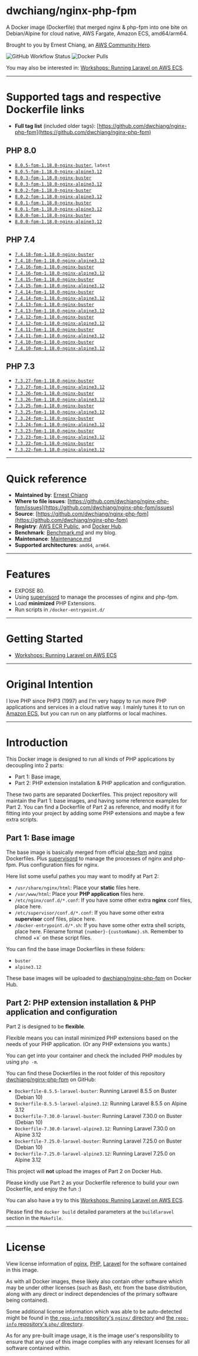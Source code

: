 # dwchiang/nginx-php-fpm

A Docker image (Dockerfile) that merged nginx & php-fpm into one bite on Debian/Alpine for cloud native, AWS Fargate, Amazon ECS, amd64/arm64. 

Brought to you by Ernest Chiang, an [AWS Community Hero](https://aws.amazon.com/developer/community/heroes/ernest-chiang/).

![GitHub Workflow Status](https://img.shields.io/github/workflow/status/dwchiang/nginx-php-fpm/Build) ![Docker Pulls](https://img.shields.io/docker/pulls/dwchiang/nginx-php-fpm)

You may also be interested in: [Workshops: Running Laravel on AWS ECS](https://github.com/dwchiang/laravel-on-aws-ecs-workshops).

---

# Supported tags and respective Dockerfile links

- **Full tag list** (included older tags): [https://github.com/dwchiang/nginx-php-fpm](https://github.com/dwchiang/nginx-php-fpm)

## PHP 8.0

- [`8.0.5-fpm-1.18.0-nginx-buster`](https://github.com/dwchiang/nginx-php-fpm/blob/master/buster/Dockerfile-8.0.5-fpm-1.18.0-nginx-buster), `latest`
- [`8.0.5-fpm-1.18.0-nginx-alpine3.12`](https://github.com/dwchiang/nginx-php-fpm/blob/master/alpine3.12/Dockerfile-8.0.5-fpm-1.18.0-nginx-alpine3.12)
- [`8.0.3-fpm-1.18.0-nginx-buster`](https://github.com/dwchiang/nginx-php-fpm/blob/master/buster/Dockerfile-8.0.3-fpm-1.18.0-nginx-buster)
- [`8.0.3-fpm-1.18.0-nginx-alpine3.12`](https://github.com/dwchiang/nginx-php-fpm/blob/master/alpine3.12/Dockerfile-8.0.3-fpm-1.18.0-nginx-alpine3.12)
- [`8.0.2-fpm-1.18.0-nginx-buster`](https://github.com/dwchiang/nginx-php-fpm/blob/master/buster/Dockerfile-8.0.2-fpm-1.18.0-nginx-buster)
- [`8.0.2-fpm-1.18.0-nginx-alpine3.12`](https://github.com/dwchiang/nginx-php-fpm/blob/master/alpine3.12/Dockerfile-8.0.2-fpm-1.18.0-nginx-alpine3.12)
- [`8.0.1-fpm-1.18.0-nginx-buster`](https://github.com/dwchiang/nginx-php-fpm/blob/master/buster/Dockerfile-8.0.1-fpm-1.18.0-nginx-buster)
- [`8.0.1-fpm-1.18.0-nginx-alpine3.12`](https://github.com/dwchiang/nginx-php-fpm/blob/master/alpine3.12/Dockerfile-8.0.1-fpm-1.18.0-nginx-alpine3.12)
- [`8.0.0-fpm-1.18.0-nginx-buster`](https://github.com/dwchiang/nginx-php-fpm/blob/master/buster/Dockerfile-8.0.0-fpm-1.18.0-nginx-buster)
- [`8.0.0-fpm-1.18.0-nginx-alpine3.12`](https://github.com/dwchiang/nginx-php-fpm/blob/master/alpine3.12/Dockerfile-8.0.0-fpm-1.18.0-nginx-alpine3.12)

## PHP 7.4

- [`7.4.18-fpm-1.18.0-nginx-buster`](https://github.com/dwchiang/nginx-php-fpm/blob/master/buster/Dockerfile-7.4.18-fpm-1.18.0-nginx-buster)
- [`7.4.18-fpm-1.18.0-nginx-alpine3.12`](https://github.com/dwchiang/nginx-php-fpm/blob/master/alpine3.12/Dockerfile-7.4.18-fpm-1.18.0-nginx-alpine3.12)
- [`7.4.16-fpm-1.18.0-nginx-buster`](https://github.com/dwchiang/nginx-php-fpm/blob/master/buster/Dockerfile-7.4.16-fpm-1.18.0-nginx-buster)
- [`7.4.16-fpm-1.18.0-nginx-alpine3.12`](https://github.com/dwchiang/nginx-php-fpm/blob/master/alpine3.12/Dockerfile-7.4.16-fpm-1.18.0-nginx-alpine3.12)
- [`7.4.15-fpm-1.18.0-nginx-buster`](https://github.com/dwchiang/nginx-php-fpm/blob/master/buster/Dockerfile-7.4.15-fpm-1.18.0-nginx-buster)
- [`7.4.15-fpm-1.18.0-nginx-alpine3.12`](https://github.com/dwchiang/nginx-php-fpm/blob/master/alpine3.12/Dockerfile-7.4.15-fpm-1.18.0-nginx-alpine3.12)
- [`7.4.14-fpm-1.18.0-nginx-buster`](https://github.com/dwchiang/nginx-php-fpm/blob/master/buster/Dockerfile-7.4.14-fpm-1.18.0-nginx-buster)
- [`7.4.14-fpm-1.18.0-nginx-alpine3.12`](https://github.com/dwchiang/nginx-php-fpm/blob/master/alpine3.12/Dockerfile-7.4.14-fpm-1.18.0-nginx-alpine3.12)
- [`7.4.13-fpm-1.18.0-nginx-buster`](https://github.com/dwchiang/nginx-php-fpm/blob/master/buster/Dockerfile-7.4.13-fpm-1.18.0-nginx-buster)
- [`7.4.13-fpm-1.18.0-nginx-alpine3.12`](https://github.com/dwchiang/nginx-php-fpm/blob/master/alpine3.12/Dockerfile-7.4.13-fpm-1.18.0-nginx-alpine3.12)
- [`7.4.12-fpm-1.18.0-nginx-buster`](https://github.com/dwchiang/nginx-php-fpm/blob/master/buster/Dockerfile-7.4.12-fpm-1.18.0-nginx-buster)
- [`7.4.12-fpm-1.18.0-nginx-alpine3.12`](https://github.com/dwchiang/nginx-php-fpm/blob/master/alpine3.12/Dockerfile-7.4.12-fpm-1.18.0-nginx-alpine3.12)
- [`7.4.11-fpm-1.18.0-nginx-buster`](https://github.com/dwchiang/nginx-php-fpm/blob/master/buster/Dockerfile-7.4.11-fpm-1.18.0-nginx-buster)
- [`7.4.11-fpm-1.18.0-nginx-alpine3.12`](https://github.com/dwchiang/nginx-php-fpm/blob/master/alpine3.12/Dockerfile-7.4.11-fpm-1.18.0-nginx-alpine3.12)
- [`7.4.10-fpm-1.18.0-nginx-buster`](https://github.com/dwchiang/nginx-php-fpm/blob/master/buster/Dockerfile-7.4.10-fpm-1.18.0-nginx-buster)
- [`7.4.10-fpm-1.18.0-nginx-alpine3.12`](https://github.com/dwchiang/nginx-php-fpm/blob/master/alpine3.12/Dockerfile-7.4.10-fpm-1.18.0-nginx-alpine3.12)

## PHP 7.3

- [`7.3.27-fpm-1.18.0-nginx-buster`](https://github.com/dwchiang/nginx-php-fpm/blob/master/buster/Dockerfile-7.3.27-fpm-1.18.0-nginx-buster)
- [`7.3.27-fpm-1.18.0-nginx-alpine3.12`](https://github.com/dwchiang/nginx-php-fpm/blob/master/alpine3.12/Dockerfile-7.3.27-fpm-1.18.0-nginx-alpine3.12)
- [`7.3.26-fpm-1.18.0-nginx-buster`](https://github.com/dwchiang/nginx-php-fpm/blob/master/buster/Dockerfile-7.3.26-fpm-1.18.0-nginx-buster)
- [`7.3.26-fpm-1.18.0-nginx-alpine3.12`](https://github.com/dwchiang/nginx-php-fpm/blob/master/alpine3.12/Dockerfile-7.3.26-fpm-1.18.0-nginx-alpine3.12)
- [`7.3.25-fpm-1.18.0-nginx-buster`](https://github.com/dwchiang/nginx-php-fpm/blob/master/buster/Dockerfile-7.3.25-fpm-1.18.0-nginx-buster)
- [`7.3.25-fpm-1.18.0-nginx-alpine3.12`](https://github.com/dwchiang/nginx-php-fpm/blob/master/alpine3.12/Dockerfile-7.3.25-fpm-1.18.0-nginx-alpine3.12)
- [`7.3.24-fpm-1.18.0-nginx-buster`](https://github.com/dwchiang/nginx-php-fpm/blob/master/buster/Dockerfile-7.3.24-fpm-1.18.0-nginx-buster)
- [`7.3.24-fpm-1.18.0-nginx-alpine3.12`](https://github.com/dwchiang/nginx-php-fpm/blob/master/alpine3.12/Dockerfile-7.3.24-fpm-1.18.0-nginx-alpine3.12)
- [`7.3.23-fpm-1.18.0-nginx-buster`](https://github.com/dwchiang/nginx-php-fpm/blob/master/buster/Dockerfile-7.3.23-fpm-1.18.0-nginx-buster)
- [`7.3.23-fpm-1.18.0-nginx-alpine3.12`](https://github.com/dwchiang/nginx-php-fpm/blob/master/alpine3.12/Dockerfile-7.3.23-fpm-1.18.0-nginx-alpine3.12)
- [`7.3.22-fpm-1.18.0-nginx-buster`](https://github.com/dwchiang/nginx-php-fpm/blob/master/buster/Dockerfile-7.3.22-fpm-1.18.0-nginx-buster)
- [`7.3.22-fpm-1.18.0-nginx-alpine3.12`](https://github.com/dwchiang/nginx-php-fpm/blob/master/alpine3.12/Dockerfile-7.3.22-fpm-1.18.0-nginx-alpine3.12)

---

# Quick reference

- **Maintained by**: [Ernest Chiang](https://www.ernestchiang.com/)
- **Where to file issues**: [https://github.com/dwchiang/nginx-php-fpm/issues](https://github.com/dwchiang/nginx-php-fpm/issues)
- **Source**: [https://github.com/dwchiang/nginx-php-fpm](https://github.com/dwchiang/nginx-php-fpm)
- **Registry**: [AWS ECR Public](https://gallery.ecr.aws/dwchiang/nginx-php-fpm), and [Docker Hub](https://hub.docker.com/r/dwchiang/nginx-php-fpm).
- **Benchmark**: [Benchmark.md](https://github.com/dwchiang/nginx-php-fpm/blob/master/docs/Benchmark.md) and my blog.
- **Maintenance**: [Maintenance.md](https://github.com/dwchiang/nginx-php-fpm/blob/master/docs/Maintenance.md)
- **Supported architectures**: `amd64`, `arm64`.

---

# Features

- EXPOSE 80.
- Using [supervisord](http://supervisord.org/) to manage the processes of nginx and php-fpm.
- Load **minimized** PHP Extensions.
- Run scripts in `/docker-entrypoint.d/`

---

# Getting Started

- [Workshops: Running Laravel on AWS ECS](https://github.com/dwchiang/laravel-on-aws-ecs-workshops)

---

# Original Intention

I love PHP since PHP3 (1997) and I'm very happy to run more PHP applications and services in a cloud native way. I mainly tunes it to run on [Amazon ECS](https://www.ernestchiang.com/en/notes/aws/ecs/), but you can run on any platforms or local machines.

---
# Introduction

This Docker image is designed to run all kinds of PHP applications by decoupling into 2 parts: 

- Part 1: Base image,
- Part 2: PHP extension installation & PHP application and configuration.

These two parts are separated Dockerfiles. This project repository will maintain the Part 1: base images, and having some reference examples for Part 2. You can find a Dockerfile of Part 2 as reference, and modify it for fitting into your project by adding some PHP extensions and maybe a few extra scripts.

## Part 1: Base image

The base image is basically merged from official [php-fpm](https://hub.docker.com/_/php) and [nginx](https://hub.docker.com/_/nginx) Dockerfiles. Plus [supervisord](http://supervisord.org/) to manage the processes of nginx and php-fpm. Plus configuration files for nginx.

Here list some useful pathes you may want to modify at Part 2:

- `/usr/share/nginx/html`: Place your **static** files here.
- `/var/www/html`: Place your **PHP application** files here.
- `/etc/nginx/conf.d/*.conf`: If you have some other extra **nginx** conf files, place here.
- `/etc/supervisor/conf.d/*.conf`: If you have some other extra **supervisor** conf files, place here.
- `/docker-entrypoint.d/*.sh`: If you have some other extra shell scripts, place here. Filename format `{number}-{customName}.sh`. Remember to` `chmod +x` on these script files.

You can find the base image Dockerfiles in these folders:

- `buster`
- `alpine3.12`

These base images will be uploaded to [dwchiang/nginx-php-fpm](https://hub.docker.com/repository/docker/dwchiang/nginx-php-fpm) on Docker Hub.

## Part 2: PHP extension installation & PHP application and configuration

Part 2 is designed to be **flexible**. 

Flexible means you can install minimized PHP extensions based on the needs of your PHP application. (Or any PHP extensions you wants.)

You can get into your container and check the included PHP modules by using `php -m`.

You can find these Dockerfiles in the root folder of this repository [dwchiang/nginx-php-fpm](https://github.com/dwchiang/nginx-php-fpm) on GitHub:

- `Dockerfile-8.5.5-laravel-buster`: Running Laravel 8.5.5 on Buster (Debian 10)
- `Dockerfile-8.5.5-laravel-alpine3.12`: Running Laravel 8.5.5 on Alpine 3.12
- `Dockerfile-7.30.0-laravel-buster`: Running Laravel 7.30.0 on Buster (Debian 10)
- `Dockerfile-7.30.0-laravel-alpine3.12`: Running Laravel 7.30.0 on Alpine 3.12
- `Dockerfile-7.25.0-laravel-buster`: Running Laravel 7.25.0 on Buster (Debian 10)
- `Dockerfile-7.25.0-laravel-alpine3.12`: Running Laravel 7.25.0 on Alpine 3.12

This project will **not** upload the images of Part 2 on Docker Hub. 

Please kindly use Part 2 as your Dockerfile reference to build your own Dockerfile, and enjoy the fun :) 

You can also have a try to this [Workshops: Running Laravel on AWS ECS](https://github.com/dwchiang/laravel-on-aws-ecs-workshops).

Please find the `docker build` detailed parameters at the `buildlaravel` section in the `Makefile`.

---

# License

View license information of [nginx](http://nginx.org/LICENSE), [PHP](http://php.net/license/), [Laravel](https://github.com/laravel/laravel) for the software contained in this image.

As with all Docker images, these likely also contain other software which may be under other licenses (such as Bash, etc from the base distribution, along with any direct or indirect dependencies of the primary software being contained).

Some additional license information which was able to be auto-detected might be found in [the `repo-info` repository's `nginx/` directory](https://github.com/docker-library/repo-info/tree/master/repos/nginx) and [the `repo-info` repository's `php/` directory](https://github.com/docker-library/repo-info/tree/master/repos/php).

As for any pre-built image usage, it is the image user's responsibility to ensure that any use of this image complies with any relevant licenses for all software contained within.